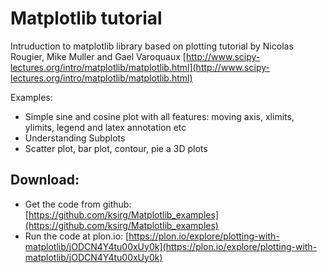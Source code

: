 # Matplotlib tutorial

Intruduction to matplotlib library based on plotting tutorial by Nicolas Rougier, Mike Muller and Gael Varoquaux [http://www.scipy-lectures.org/intro/matplotlib/matplotlib.html](http://www.scipy-lectures.org/intro/matplotlib/matplotlib.html)

Examples:

* Simple sine and cosine plot with all features: moving axis, xlimits, ylimits, legend and latex annotation etc
* Understanding Subplots
* Scatter plot, bar plot, contour, pie a 3D plots


## Download: 

* Get the code from github: [https://github.com/ksirg/Matplotlib_examples](https://github.com/ksirg/Matplotlib_examples)
* Run the code at plon.io: [https://plon.io/explore/plotting-with-matplotlib/jODCN4Y4tu00xUy0k](https://plon.io/explore/plotting-with-matplotlib/jODCN4Y4tu00xUy0k)
